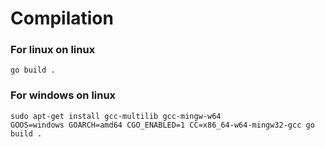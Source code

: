 


# Compilation


### For linux on linux

```
go build .
```

### For windows on linux

```
sudo apt-get install gcc-multilib gcc-mingw-w64
GOOS=windows GOARCH=amd64 CGO_ENABLED=1 CC=x86_64-w64-mingw32-gcc go build .
```
